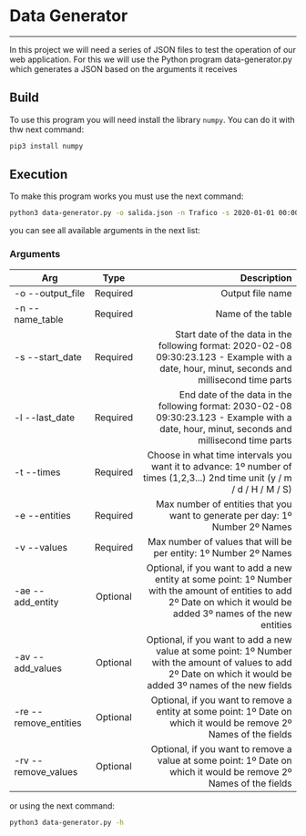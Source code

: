 # Data Generator
--------------------------

In this project we will need a series of JSON files to test the operation of our web application. For this we will use the Python program data-generator.py which generates a JSON based on the arguments it receives

## Build
To use this program you will need install the library `numpy`. You can do it with thw next command:

 ```bash
pip3 install numpy
 ```
 
## Execution
To make this program works you must use the next command:
 ```bash
python3 data-generator.py -o salida.json -n Trafico -s 2020-01-01 00:00:01.000 -l 2030-12-01 23:59:59.000 -t 1 y -e 2 T1 T2 -v 2 peso altura -ae 2 2022-01-01 12:00:00.000 T3 T4 -av 2 2024-01-01 12:00:00 anchura hola -re 2026-01-01 12:00:00 T2 -rv 2028-01-01 12:00:00 hola
 ```
you can see all available arguments in the next list:

### Arguments

| Arg      | Type | Description |
| -------- |:----:| ----------:|
| -o --output_file | Required | Output file name |
| -n --name_table | Required | Name of the table |
| -s --start_date | Required | Start date of the data in the following format: 2020-02-08 09:30:23.123 - Example with a date, hour, minut, seconds and millisecond time parts |
| -l --last_date | Required | End date of the data in the following format: 2030-02-08 09:30:23.123 - Example with a date, hour, minut, seconds and millisecond time parts |
| -t --times | Required | Choose in what time intervals you want it to advance: 1º number of times (1,2,3...) 2nd time unit (y / m / d / H / M / S) |
| -e --entities | Required | Max number of entities that you want to generate per day: 1º Number 2º Names |
| -v --values | Required | Max number of values that will be per entity: 1º Number 2º Names |
| -ae --add_entity | Optional | Optional, if you want to add a new entity at some point: 1º Number with the amount of entities to add 2º Date on which it would be added 3º names of the new entities |
| -av --add_values | Optional | Optional, if you want to add a new value at some point: 1º Number with the amount of values to add 2º Date on which it would be added 3º names of the new fields |
| -re --remove_entities | Optional | Optional, if you want to remove a entity at some point: 1º Date on which it would be remove 2º Names of the fields |
| -rv --remove_values | Optional | Optional, if you want to remove a value at some point: 1º Date on which it would be remove 2º Names of the fields |

or using the next command:
 ```bash
python3 data-generator.py -h
 ```